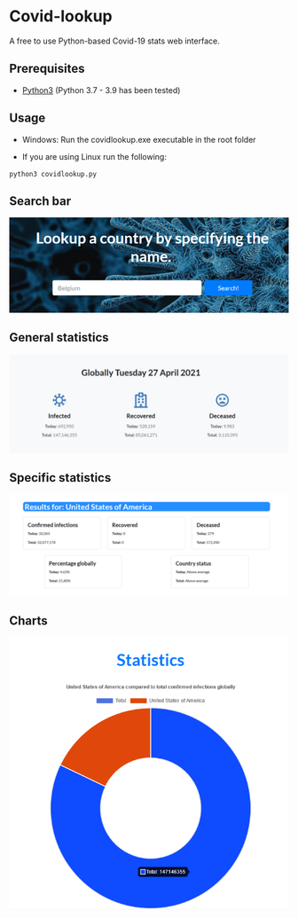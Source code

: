 # Covid-lookup
A free to use Python-based Covid-19 stats web interface.

## Prerequisites
* [Python3](https://www.python.org/downloads/ "Download Python") (Python 3.7 - 3.9 has been tested)

## Usage
* Windows: Run the covidlookup.exe executable in the root folder

* If you are using Linux run the following:
```
python3 covidlookup.py
```

## Search bar
<img src="images/covid_lookup_01.png">

## General statistics
<img src="images/covid_lookup_02.png">

## Specific statistics
<img src="images/covid_lookup_03.png">

## Charts
<img src="images/covid_lookup_04.png">
